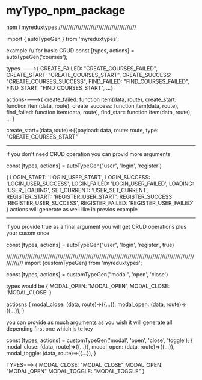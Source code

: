 # myTypo_npm_package
npm i myreduxtypes
/////////////////////////////////////////

import { autoTypeGen } from 'myreduxtypes';

example ///
for basic   CRUD 
  const [types, actions] = autoTypeGen('courses');
  
  
  types---->{
  CREATE_FAILED: "CREATE_COURSES_FAILED",
CREATE_START: "CREATE_COURSES_START",
CREATE_SUCCESS: "CREATE_COURSES_SUCCESS",
FIND_FAILED: "FIND_COURSES_FAILED",
FIND_START: "FIND_COURSES_START",
...}

actions---->{
create_failed: function item(data, route),
create_start: function item(data, route),
create_success: function item(data, route),
find_failed: function item(data, route),
find_start: function item(data, route),
...
}

create_start=(data,route)=>({payload: data,
route: route,
type: "CREATE_COURSES_START"

--------------------------------------------------------------------------------------------
if you don't need CRUD operation you can provid more arguments

const [types, actions] = autoTypeGen("user", 'login', 'register')

{
  LOGIN_START: 'LOGIN_USER_START',
  LOGIN_SUCCESS: 'LOGIN_USER_SUCCESS',
  LOGIN_FAILED: 'LOGIN_USER_FAILED',
  LOADING: 'USER_LOADING',
  SET_CURRENT: 'USER_SET_CURRENT',
  REGISTER_START: 'REGISTER_USER_START',
  REGISTER_SUCCESS: 'REGISTER_USER_SUCCESS',
  REGISTER_FAILED: 'REGISTER_USER_FAILED'
}
actions will generate as well like in previos example

-----------------------------------------------------------------------------------------------------
if you provide true as a final argument you will get CRUD operations plus your cusom once


const [types, actions] = autoTypeGen("user", 'login', 'register', true)


////////////////////////////////////////////////////////////////////////////////////////////////////////////
import  {customTypeGen} from  'myreduxtypes';

const [types, actions] = customTypeGen("modal", 'open', 'close')

types would be
{ MODAL_OPEN: 'MODAL_OPEN', MODAL_CLOSE: 'MODAL_CLOSE' }

actiosns
{
modal_close: (data, route)=>({...}),
modal_open:  (data, route)=>({...}),
}

you can provide as much arguments as you wish it will generate all depending first one which is te key

 const [types, actions] = customTypeGen('modal', 'open', 'close', 'toggle');
 {
modal_close: (data, route)=>({...}),
modal_open:  (data, route)=>({...}),
modal_toggle:  (data, route)=>({...}),
}

TYPES===>
 {
 MODAL_CLOSE: "MODAL_CLOSE"
MODAL_OPEN: "MODAL_OPEN"
MODAL_TOGGLE: "MODAL_TOGGLE"
}
